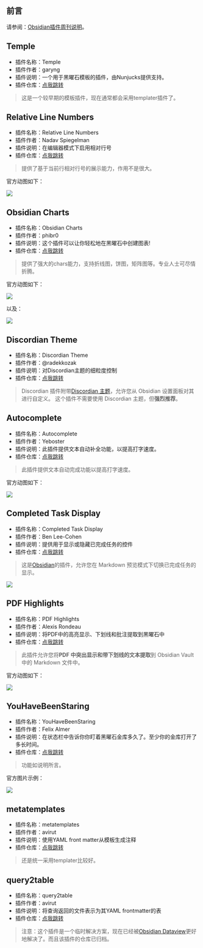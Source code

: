 ## 前言

请参阅：[Obsidian插件周刊说明](https://wiki.eryajf.net/pages/bcc523/)。

## Temple

- 插件名称：Temple
- 插件作者：garyng
- 插件说明：一个用于黑曜石模板的插件，由Nunjucks提供支持。
- 插件仓库：[点我跳转](https://github.com/garyng/obsidian-temple)

> 这是一个较早期的模板插件，现在通常都会采用templater插件了。

## Relative Line Numbers

- 插件名称：Relative Line Numbers
- 插件作者：Nadav Spiegelman
- 插件说明：在编辑器模式下启用相对行号
- 插件仓库：[点我跳转](https://github.com/nadavspi/obsidian-relative-line-numbers)

> 提供了基于当前行相对行号的展示能力，作用不是很大。

官方动图如下：

![](http://t.eryajf.net/imgs/2021/12/b4ff87109d088b24.gif)

## Obsidian Charts

- 插件名称：Obsidian Charts
- 插件作者：phibr0
- 插件说明：这个插件可以让你轻松地在黑曜石中创建图表!
- 插件仓库：[点我跳转](https://github.com/phibr0/obsidian-charts)

> 提供了强大的chars能力，支持折线图，饼图，矩阵图等。专业人士可尽情折腾。

官方动图如下： 

![](http://t.eryajf.net/imgs/2021/12/e3084d2e33cf6351.gif)

以及：

![](http://t.eryajf.net/imgs/2021/12/02b028d0df68bd32.gif)

## Discordian Theme

- 插件名称：Discordian Theme
- 插件作者：@radekkozak
- 插件说明：对Discordian主题的细粒度控制
- 插件仓库：[点我跳转](https://github.com/radekkozak/discordian-plugin)

>Discordian 插件附带[Discordian 主题](https://github.com/radekkozak/discordian)，允许您从 Obsidian 设置面板对其进行自定义。
这个插件不需要使用 Discordian 主题，但**强烈推荐**。

## Autocomplete

- 插件名称：Autocomplete
- 插件作者：Yeboster
- 插件说明：此插件提供文本自动补全功能，以提高打字速度。
- 插件仓库：[点我跳转](https://github.com/yeboster/autocomplete-obsidian)

> 此插件提供文本自动完成功能以提高打字速度。

官方动图如下： 

![](http://t.eryajf.net/imgs/2021/12/a46171767bfb6255.gif)

## Completed Task Display

- 插件名称：Completed Task Display
- 插件作者：Ben Lee-Cohen
- 插件说明：提供用于显示或隐藏已完成任务的控件
- 插件仓库：[点我跳转](https://github.com/heliostatic/completed-task-display)

> 这是[Obsidian](https://obsidian.md/)的插件，允许您在 Markdown 预览模式下切换已完成任务的显示。

![](http://t.eryajf.net/imgs/2021/12/4aab00f02f07efe9.gif)

## PDF Highlights

- 插件名称：PDF Highlights
- 插件作者：Alexis Rondeau
- 插件说明：将PDF中的高亮显示、下划线和批注提取到黑曜石中
- 插件仓库：[点我跳转](https://github.com/akaalias/obsidian-extract-pdf-highlights)

>此插件允许您将**PDF 中突出显示和带下划线的文本提取**到 Obsidian Vault 中的 Markdown 文件中。

官方动图如下： 

![](http://t.eryajf.net/imgs/2021/12/beb1174b8b84ab13.gif)

## YouHaveBeenStaring

- 插件名称：YouHaveBeenStaring
- 插件作者：Felix Almer
- 插件说明：在状态栏中告诉你你盯着黑曜石金库多久了。至少你的金库打开了多长时间。
- 插件仓库：[点我跳转](https://github.com/fxal/obsidian-youhavebeenstaring-plugin)

> 功能如说明所言。

官方图片示例：

![](http://t.eryajf.net/imgs/2021/12/496ca113c939d122.png)

## metatemplates

- 插件名称：metatemplates
- 插件作者：avirut
- 插件说明：使用YAML front matter从模板生成注释
- 插件仓库：[点我跳转](https://github.com/avirut/obsidian-metatemplates)

> 还是统一采用templater比较好。

## query2table

- 插件名称：query2table
- 插件作者：avirut
- 插件说明：将查询返回的文件表示为其YAML frontmatter的表
- 插件仓库：[点我跳转](https://github.com/avirut/obsidian-query2table)

> 注意：这个插件是一个临时解决方案，现在已经被[Obsidian Dataview](https://github.com/blacksmithgu/obsidian-dataview)更好地解决了。而且该插件的仓库已归档。

